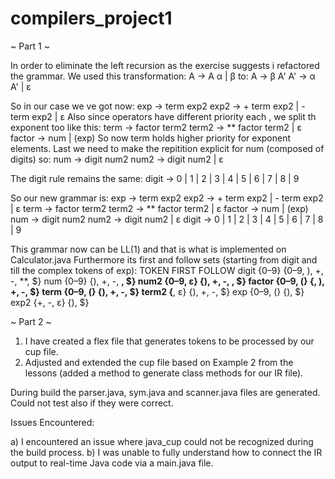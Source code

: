 # compilers_project1


~ Part 1 ~

In order to eliminate the left recursion as the exercise suggests i refactored the grammar.
We used this transformation: A → A α | β  to:  A  → β A'
                                               A' → α A' | ε

So in our case we ve got now: exp  → term exp2
                              exp2 → + term exp2 | - term exp2 | ε
Also since operators have different priority each , we split th exponent too like this: term   → factor term2
                                                                                        term2  → ** factor term2 | ε
                                                                                        factor     → num | (exp)
So now term holds higher priority for exponent elements.
Last we need to make the repitition explicit for num (composed of digits) so:   num  → digit num2
                                                                                num2 → digit num2 | ε

The digit rule remains the same: digit  →  0 | 1 | 2 | 3 | 4 | 5 | 6 | 7 | 8 | 9

So our new grammar is:  exp     →  term exp2
                        exp2    →  + term exp2 | - term exp2 | ε
                        term    →  factor term2
                        term2   →  ** factor term2 | ε
                        factor  →  num | (exp)
                        num     →  digit num2
                        num2    →  digit num2 | ε
                        digit   →  0 | 1 | 2 | 3 | 4 | 5 | 6 | 7 | 8 | 9

This grammar now can be LL(1) and that is what is implemented on Calculator.java
Furthermore its first and follow sets (starting from digit and  till the complex tokens of exp):
        TOKEN	         FIRST	                FOLLOW
        digit	        {0–9}	           {0–9, ), +, -, **, $}
        num	            {0–9}	           {), +, -, **, $}
        num2	        {0–9, ε}	       {), +, -, **, $}
        factor	        {0–9, (}	       {**, ), +, -, $}
        term	        {0–9, (}	       {), +, -, $}
        term2	        {**, ε}	           {), +, -, $}
        exp	            {0–9, (}	       {), $}
        exp2	        {+, -, ε}	       {), $}

~ Part 2 ~

1. I have created a flex file that generates tokens to be processed by our cup file.
2. Adjusted and extended the cup file based on Example 2 from the lessons (added a method to generate class methods for our IR file).

During build the parser.java, sym.java and scanner.java files are generated. Could not test also if they were correct.

Issues Encountered:

a) I encountered an issue where java_cup could not be recognized during the build process.
b) I was unable to fully understand how to connect the IR output to real-time Java code via a main.java file.



